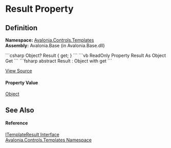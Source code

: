 # Result Property




## Definition
**Namespace:** <a href="N_Avalonia_Controls_Templates">Avalonia.Controls.Templates</a>  
**Assembly:** Avalonia.Base (in Avalonia.Base.dll)

<Tabs groupId="api-code-preview">
<TabItem value="csharp" label="C#">
```csharp
Object? Result { get; }
```
</TabItem>
<TabItem value="vb" label="VB">
```vb
ReadOnly Property Result As Object
	Get
```
</TabItem>
<TabItem value="fsharp" label="F#">
```fsharp
abstract Result : Object with get
```
</TabItem>
</Tabs>



<a href="https://github.com/AvaloniaUI/Avalonia/tree/master/src/Avalonia.Base/Controls/Templates/ITemplateResult.cs" title="View the source code">View Source</a>



#### Property Value
<a href="https://learn.microsoft.com/dotnet/api/system.object" target="_blank" rel="noopener noreferrer">Object</a>

## See Also


#### Reference
<a href="T_Avalonia_Controls_Templates_ITemplateResult">ITemplateResult Interface</a>  
<a href="N_Avalonia_Controls_Templates">Avalonia.Controls.Templates Namespace</a>  

